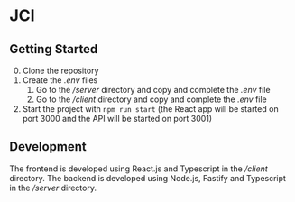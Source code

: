 # JCI

## Getting Started

0. Clone the repository
1. Create the _.env_ files
   1. Go to the _/server_ directory and copy and complete the _.env_ file
   2. Go to the _/client_ directory and copy and complete the _.env_ file
2. Start the project with `npm run start` (the React app will be started on port 3000 and the API will be started on port 3001)

## Development

The frontend is developed using React.js and Typescript in the _/client_ directory.
The backend is developed using Node.js, Fastify and Typescript in the _/server_ directory.
